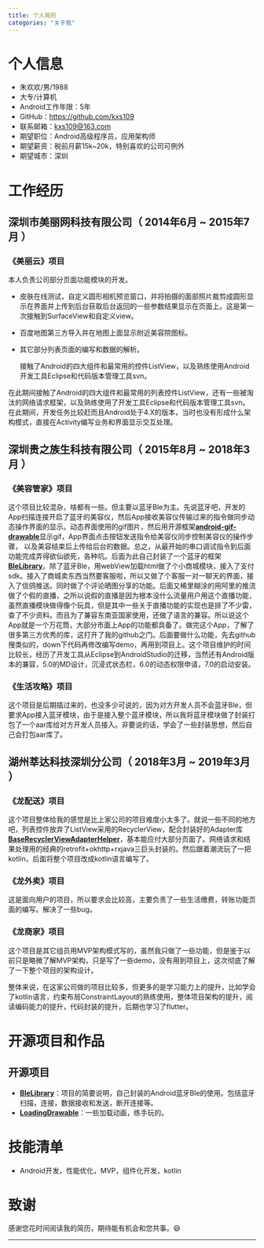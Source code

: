 ```yaml
---
title: 个人简历
categories: "关于我"
---
```


# 个人信息

- 朱欢欢/男/1988
- 大专/计算机
- Android工作年限：5年
- GitHub：https://github.com/kxs109
- 联系邮箱：kxs109@163.com
- 期望职位：Android高级程序员，应用架构师
- 期望薪资：税前月薪15k~20k，特别喜欢的公司可例外
- 期望城市：深圳




# 工作经历

## 深圳市美丽网科技有限公司（ 2014年6月 ~ 2015年7月 ）

### 《美丽云》项目

本人负责公司部分页面功能模块的开发。

- 皮肤在线测试，自定义圆形相机预览窗口，并将拍摄的面部照片裁剪成圆形显示在界面并上传到后台获取后台返回的一些参数结果显示在页面上。这是第一次接触到SurfaceView和自定义view。

- 百度地图第三方导入并在地图上面显示附近美容院图标。

- 其它部分列表页面的编写和数据的解析。

  接触了Android的四大组件和最常用的控件ListView，以及熟练使用Android开发工具Eclipse和代码版本管理工具svn。

在此期间接触了Android的四大组件和最常用的列表控件ListView，还有一些被淘汰的网络请求框架，以及熟练使用了开发工具Eclipse和代码版本管理工具svn。在此期间，开发任务比较赶而且Android处于4.X的版本，当时也没有形成什么架构模式，直接在Activity编写业务和界面显示交互处理。

## 深圳贵之族生科技有限公司（ 2015年8月 ~ 2018年3月 ）

### 《美容管家》项目

这个项目比较混杂，啥都有一些。但主要以蓝牙Ble为主。先说蓝牙吧，开发的App扫描连接开启了蓝牙的美容仪，然后App接收美容仪传输过来的指令做同步动态操作界面的显示。动态界面使用的gif图片，然后用开源框架[**android-gif-drawable**](https://github.com/koral--/android-gif-drawable)显示gif，App界面点击按钮发送指令给美容仪同步控制美容仪的操作步骤， 以及美容结束后上传给后台的数据。总之，从最开始的串口调试指令到后面功能完成弄得欲仙欲死，各种坑。后面为此自己封装了一个蓝牙的框架[**BleLibrary**](https://github.com/kxs109/BleLibrary)。除了蓝牙Ble，用webView加载html做了个小商城模块，接入了支付sdk。接入了商城卖东西当然要客服啦，所以又做了个客服一对一聊天的界面，接入了信鸽推送。同时做了个评论晒图分享的功能。后面又稀里糊涂的用阿里的推流做了个假的直播，之所以说假的直播是因为根本没什么流量用户用这个直播功能，虽然直播模块做得像个玩具，但是其中一些关于直播功能的实现也是排了不少雷，查了不少资料。而且为了兼容东南亚国家使用，还做了语言的兼容。所以说这个App就是一个万花筒，大部分市面上App的功能都具备了。做完这个App，了解了很多第三方优秀的库，这打开了我的github之门。后面要做什么功能，先去github搜类似的，down下代码再修改编写demo，再用到项目上。这个项目维护的时间比较长，经历了开发工具从Eclipse到AndroidStudio的迁移，当然还有Android版本的兼容，5.0的MD设计，沉浸式状态栏，6.0的动态权限申请，7.0的启动安装。

### 《生活攻略》项目

这个项目是后期插过来的，也没多少可说的，因为对方开发人员不会蓝牙Ble，但要求App接入蓝牙模块，由于是接入整个蓝牙模块，所以我将蓝牙模块做了封装打包了一个aar库给对方开发人员接入。非要说的话，学会了一些封装思想，然后自己会打包aar库了。

## 湖州莘达科技深圳分公司（ 2018年3月 ~ 2019年3月 ）

### 《龙配送》项目

这个项目整体给我的感觉是比上家公司的项目难度小太多了。就说一些不同的地方吧，列表控件放弃了ListView采用的RecyclerView，配合封装好的Adapter库[**BaseRecyclerViewAdapterHelper**](https://github.com/CymChad/BaseRecyclerViewAdapterHelper)，基本能应付大部分页面了。网络请求和结果处理用的经典的retrofit+okhttp+rxjava三巨头封装的。然后跟着潮流玩了一把kotlin，后面将整个项目改成kotlin语言编写了。

### 《龙外卖》项目

这是面向用户的项目，所以要求会比较高，主要负责了一些生活缴费，转账功能页面的编写。解决了一些bug。

### 《龙商家》项目

这个项目是其它组员用MVP架构模式写的，虽然我只做了一些功能，但是鉴于以前只是略微了解MVP架构，只是写了一些demo，没有用到项目上，这次彻底了解了一下整个项目的架构设计。



整体来说，在这家公司做的项目比较多，但更多的是学习能力上的提升，比如学会了kotlin语言，约束布局ConstraintLayout的熟练使用，整体项目架构的提升，阅读编码能力的提升，代码封装的提升，后期也学习了flutter。



# 开源项目和作品

## 开源项目

- [**BleLibrary**](https://github.com/kxs109/BleLibrary)：项目的简要说明，自己封装的Android蓝牙Ble的使用。包括蓝牙扫描，连接，数据接收和发送，断开连接等。
- [**LoadingDrawable**](https://github.com/kxs109/LoadingDrawable)：一些加载动画，练手玩的。

# 技能清单

- Android开发，性能优化，MVP，组件化开发，kotlin

# 致谢

感谢您花时间阅读我的简历，期待能有机会和您共事。😄

------